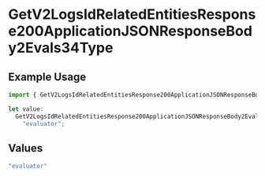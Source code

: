 # GetV2LogsIdRelatedEntitiesResponse200ApplicationJSONResponseBody2Evals34Type

## Example Usage

```typescript
import { GetV2LogsIdRelatedEntitiesResponse200ApplicationJSONResponseBody2Evals34Type } from "orq-poc-typescript-multi-env-version/models/operations";

let value:
  GetV2LogsIdRelatedEntitiesResponse200ApplicationJSONResponseBody2Evals34Type =
    "evaluator";
```

## Values

```typescript
"evaluator"
```